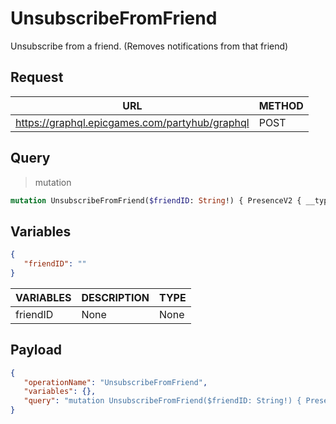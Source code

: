 # UnsubscribeFromFriend

Unsubscribe from a friend. (Removes notifications from that friend)

## Request
| URL | METHOD |
| - | - |
| https://graphql.epicgames.com/partyhub/graphql | POST |

## Query
> mutation
```graphql
mutation UnsubscribeFromFriend($friendID: String!) { PresenceV2 { __typename unSubscribeUser(namespace: "_", publisherId: $friendID) { __typename success } } }
```

## Variables
```json
{
   "friendID": ""
}
```
| VARIABLES | DESCRIPTION | TYPE |
| - | - | - |
| friendID | None | None |

## Payload
```json
{
   "operationName": "UnsubscribeFromFriend",
   "variables": {},
   "query": "mutation UnsubscribeFromFriend($friendID: String!) { PresenceV2 { __typename unSubscribeUser(namespace: \"_\", publisherId: $friendID) { __typename success } } }"
}
```